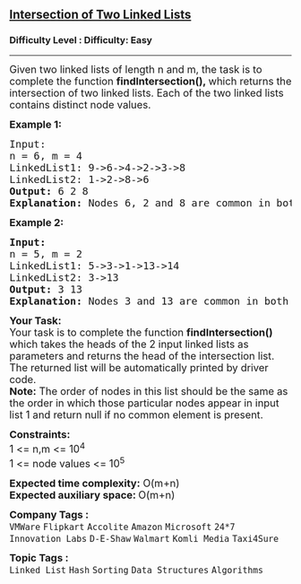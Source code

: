 <h2><a href="https://www.geeksforgeeks.org/problems/intersection-of-two-linked-list/1?page=1&category=Linked%20List&difficulty=Easy&status=unsolved&sortBy=submissions">Intersection of Two Linked Lists</a></h2><h3>Difficulty Level : Difficulty: Easy</h3><hr><div class="problems_problem_content__Xm_eO"><p><span style="font-size: 18px;">Given two linked lists of length n and m, the task is to complete the function <strong>findIntersection(),&nbsp;</strong>which returns the intersection of two linked lists. Each of the two linked lists contains distinct node values.</span></p>
<p><span style="font-size: 18px;"><strong>Example 1:</strong></span></p>
<pre><span style="font-size: 18px;">Input:<br>n = 6, m = 4
LinkedList1: 9-&gt;6-&gt;4-&gt;2-&gt;3-&gt;8
LinkedList2: 1-&gt;2-&gt;8-&gt;6
<strong>Output: </strong>6 2 8<br><strong>Explanation: </strong>Nodes 6, 2 and 8 are common in both of the lists and the order will be according toLinkedList1. <br></span></pre>
<p><span style="font-size: 18px;"><strong>Example 2:</strong></span></p>
<pre><span style="font-size: 18px;"><strong>Input:</strong><br>n = 5, m = 2
LinkedList1: 5-&gt;3-&gt;1-&gt;13-&gt;14
LinkedList2: 3-&gt;13
<strong>Output: </strong>3 13<br><strong>Explanation: </strong>Nodes 3 and 13 are common in both of the lists and the order will be according toLinkedList1. </span></pre>
<p><span style="font-size: 18px;"><strong>Your Task:</strong><br>Your task is to complete the function <strong>findIntersection() </strong>which takes the heads of the 2 input linked lists as parameters and returns the head of the intersection list. The returned list will be automatically printed by driver code.<br><strong>Note:</strong> The order of nodes in this list should be the same as the order in which those particular nodes appear in input list 1 and return null if no common element is present.</span></p>
<p><span style="font-size: 18px;"><strong>Constraints:</strong><br>1 &lt;= n,m&nbsp;&lt;= 10<sup>4<br></sup>1 &lt;= node values &lt;= 10<sup>5</sup><sup><br></sup></span></p>
<p><span style="font-size: 18px;"><strong>Expected time complexity:</strong>&nbsp;O(m+n)<br><strong>Expected auxiliary space:&nbsp;</strong>O(m+n)</span></p></div><p><span style=font-size:18px><strong>Company Tags : </strong><br><code>VMWare</code>&nbsp;<code>Flipkart</code>&nbsp;<code>Accolite</code>&nbsp;<code>Amazon</code>&nbsp;<code>Microsoft</code>&nbsp;<code>24*7 Innovation Labs</code>&nbsp;<code>D-E-Shaw</code>&nbsp;<code>Walmart</code>&nbsp;<code>Komli Media</code>&nbsp;<code>Taxi4Sure</code>&nbsp;<br><p><span style=font-size:18px><strong>Topic Tags : </strong><br><code>Linked List</code>&nbsp;<code>Hash</code>&nbsp;<code>Sorting</code>&nbsp;<code>Data Structures</code>&nbsp;<code>Algorithms</code>&nbsp;